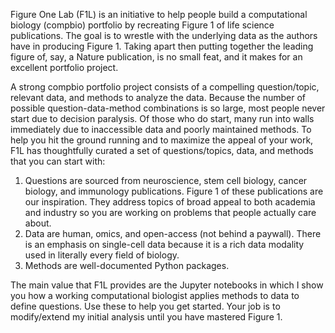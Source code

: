 Figure One Lab (F1L) is an initiative to help people build a computational biology (compbio) portfolio by recreating Figure 1 of life science publications. The goal is to wrestle with the underlying data as the authors have in producing Figure 1. Taking apart then putting together the leading figure of, say, a Nature publication, is no small feat, and it makes for an excellent portfolio project.

A strong compbio portfolio project consists of a compelling question/topic, relevant data, and methods to analyze the data. Because the number of possible question-data-method combinations is so large, most people never start due to decision paralysis. Of those who do start, many run into walls immediately due to inaccessible data and poorly maintained methods. To help you hit the ground running and to maximize the appeal of your work, F1L has thoughtfully curated a set of questions/topics, data, and methods that you can start with:
1. Questions are sourced from neuroscience, stem cell biology, cancer biology, and immunology publications. Figure 1 of these publications are our inspiration. They address topics of broad appeal to both academia and industry so you are working on problems that people actually care about.
2. Data are human, omics, and open-access (not behind a paywall). There is an emphasis on single-cell data because it is a rich data modality used in literally every field of biology.
3. Methods are well-documented Python packages. 

The main value that F1L provides are the Jupyter notebooks in which I show you how a working computational biologist applies methods to data to define questions. Use these to help you get started. Your job is to modify/extend my initial analysis until you have mastered Figure 1.